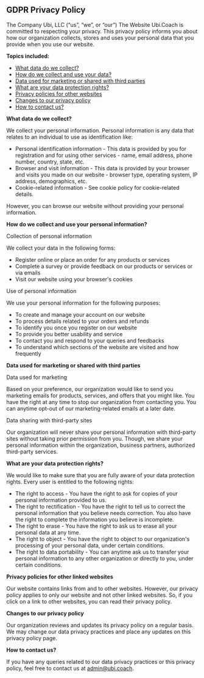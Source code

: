 ## GDPR Privacy Policy

The Company Ubi, LLC (“us”, “we”, or “our”) The Website Ubi.Coach is committed to respecting your privacy. This privacy policy informs you about how our organization collects, stores and uses your personal data that you provide when you use our website.

**Topics included:**

*   [What data do we collect?](#privacy_1)
*   [How do we collect and use your data?](#privacy_2)
*   [Data used for marketing or shared with third parties](#privacy_3)
*   [What are your data protection rights?](#privacy_4)
*   [Privacy policies for other websites](#privacy_5)
*   [Changes to our privacy policy](#privacy_6)
*   [How to contact us?](#privacy_7)

**What data do we collect?**

We collect your personal information. Personal information is any data that relates to an individual to use as identification like:

*   Personal identification information - This data is provided by you for registration and for using other services - name, email address, phone number, country, state, etc.
*   Browser and visit information - This data is provided by your browser and visits you made on our website - browser type, operating system, IP address, demographics, etc.
*   Cookie-related information - See cookie policy for cookie-related details.

However, you can browse our website without providing your personal information.

**How do we collect and use your personal information?**

Collection of personal information

We collect your data in the following forms:

*   Register online or place an order for any products or services
*   Complete a survey or provide feedback on our products or services or via emails
*   Visit our website using your browser's cookies

Use of personal information

We use your personal information for the following purposes:

*   To create and manage your account on our website
*   To process details related to your orders and refunds
*   To identify you once you register on our website
*   To provide you better usability and service
*   To contact you and respond to your queries and feedbacks
*   To understand which sections of the website are visited and how frequently

**Data used for marketing or shared with third parties**

Data used for marketing

Based on your preference, our organization would like to send you marketing emails for products, services, and offers that you might like. You have the right at any time to stop our organization from contacting you. You can anytime opt-out of our marketing-related emails at a later date.

Data sharing with third-party sites

Our organization will never share your personal information with third-party sites without taking prior permission from you. Though, we share your personal information within the organization, business partners, authorized third-party services.

**What are your data protection rights?**

We would like to make sure that you are fully aware of your data protection rights. Every user is entitled to the following rights:

*   The right to access - You have the right to ask for copies of your personal information provided to us.
*   The right to rectification - You have the right to tell us to correct the personal information that you believe needs correction. You also have the right to complete the information you believe is incomplete.
*   The right to erase - You have the right to ask us to erase all your personal data at any time.
*   The right to object - You have the right to object to our organization's processing of your personal data, under certain conditions.
*   The right to data portability - You can anytime ask us to transfer your personal information to any other organization or directly to you, under certain conditions.

**Privacy policies for other linked websites**

Our website contains links from and to other websites. However, our privacy policy applies to only our website and not other linked websites. So, if you click on a link to other websites, you can read their privacy policy.

**Changes to our privacy policy**

Our organization reviews and updates its privacy policy on a regular basis. We may change our data privacy practices and place any updates on this privacy policy page.

**How to contact us?**

If you have any queries related to our data privacy practices or this privacy policy, feel free to contact us at [admin@ubi.coach]().
